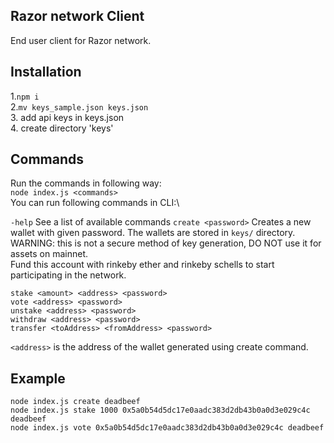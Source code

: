 ## Razor network Client
End user client for Razor network.
## Installation
1.`npm i` \
2.`mv keys_sample.json keys.json`\
3. add api keys in keys.json\
4. create directory 'keys'


## Commands
Run the commands in following way:\
    `node index.js <commands>`\
You can run following commands in CLI:\

`-help` See a list of available commands
`create <password>`  Creates a new wallet with given password. The wallets are stored in `keys/` directory.
WARNING: this is not a secure method of key generation, DO NOT use it for assets on mainnet.\
Fund this account with rinkeby ether and rinkeby schells to start participating in the network.

    stake <amount> <address> <password>
    vote <address> <password>
    unstake <address> <password>    
    withdraw <address> <password>
    transfer <toAddress> <fromAddress> <password>

`<address>` is the address of the wallet generated using create command.

## Example

    node index.js create deadbeef
    node index.js stake 1000 0x5a0b54d5dc17e0aadc383d2db43b0a0d3e029c4c deadbeef
    node index.js vote 0x5a0b54d5dc17e0aadc383d2db43b0a0d3e029c4c deadbeef
